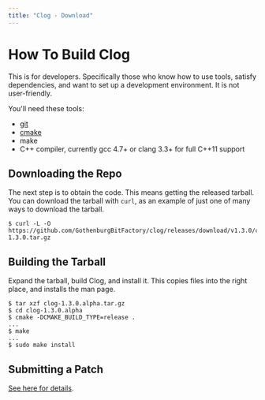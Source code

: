 ```yaml
---
title: "Clog - Download"
---
```


# How To Build Clog

This is for developers.
Specifically those who know how to use tools, satisfy dependencies, and want to set up a development environment.
It is not user-friendly.

You\'ll need these tools:

- [git](https://git-scm.com/)
- [cmake](https://cmake.org)
- make
- C++ compiler, currently gcc 4.7+ or clang 3.3+ for full C++11 support

## Downloading the Repo

The next step is to obtain the code.
This means getting the released tarball.
You can download the tarball with `curl`, as an example of just one of many ways to download the tarball.

```
$ curl -L -O https://github.com/GothenburgBitFactory/clog/releases/download/v1.3.0/clog-1.3.0.tar.gz
```

## Building the Tarball

Expand the tarball, build Clog, and install it.
This copies files into the right place, and installs the man page.

```
$ tar xzf clog-1.3.0.alpha.tar.gz
$ cd clog-1.3.0.alpha
$ cmake -DCMAKE_BUILD_TYPE=release .
...
$ make
...
$ sudo make install
```

## Submitting a Patch

[See here for details](/docs/clog/clone/#submitting-a-patch).
